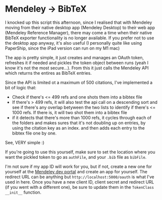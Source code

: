 # Mendeley → BibTeX
I knocked up this script this afternoon, since I realised that with Mendeley moving from their native desktop app (Mendeley Desktop) to their web app (Mendeley Reference Manager), there may come a time when their native BibTeX exporter functionality is no longer available. If you prefer not to use the desktop app anyway, it's also useful (I personally quite like using PaperShip, since the iPad version can run on my M1 mac)

The app is pretty simple, it just creates and manages an OAuth token, refreshes it if needed and pickles the token object between runs (yeah I know it's not the most secure...). From this it just calls the Mendeley API which returns the entires as BibTeX entries.

Since the API is limited ot a maximum of 500 citations, I've implemented a bit of logic that:
* Check if there's \<= 499 refs and one shots them into a bibtex file
* If there's \> 499 refs, it will also test the api call on a descending sort and see if there's any overlap betyween the two lists to identify if there's \<= 1000 refs. If there is, it will two shot them into a bibtex file
* if it detects that there's more than 1000 refs, it cycles through each of the folders and makes sures that it's not doubling up on entries, by using the citation key as an index. and then adds each entry to the bibtex file one by one.

See, VERY simple :)

If you're going to use this yourself, make sure to set the location where you want the pickled token to go as `authFile`, and your `.bib` file as `bibFile`.

I'm not sure if my app ID will work for you, but if not, create a new one for yourself at the [Mendeley dev portal](https://dev.mendeley.com/myapps.html) and create an app for yourself. The redirect URL can be anything but `http://localhost:5000/oauth` is what I've used in here. Once you have a new client ID, client secret and redirect URL (if you went with a different one), be sure to update them in the `TokenClass` `__init__` function.